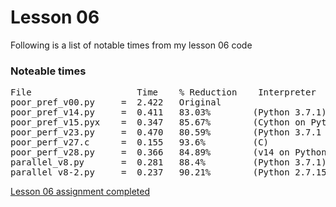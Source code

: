 # Lesson 06

Following is a list of notable times from my lesson 06 code

### Noteable times
<pre>
File                    Time    % Reduction    Interpreter
poor_pref_v00.py     =  2.422   Original
poor_pref_v14.py     =  0.411   83.03%        (Python 3.7.1)
poor_pref_v15.pyx    =  0.347   85.67%        (Cython on Python 3)
poor_perf_v23.py     =  0.470   80.59%        (Python 3.7.1 using map)
poor_perf_v27.c      =  0.155   93.6%         (C)
poor_perf_v28.py     =  0.366   84.89%        (v14 on Python 2.7.15)
parallel_v8.py       =  0.281   88.4%         (Python 3.7.1)
parallel_v8-2.py     =  0.237   90.21%        (Python 2.7.15)
</pre>

[Lesson 06 assignment completed](https://www.youtube.com/watch?v=dQw4w9WgXcQ)
